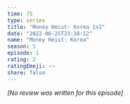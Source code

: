 ```yaml
---
time: 75
type: series
title: "Money Heist: Korea 1x1"
date: "2022-06-25T23:38:12"
name: "Money Heist: Korea"
season: 1
episode: 1
rating: 2
ratingEmoji: ⭐️⭐️
share: false
---
```


_[No review was written for this episode]_
